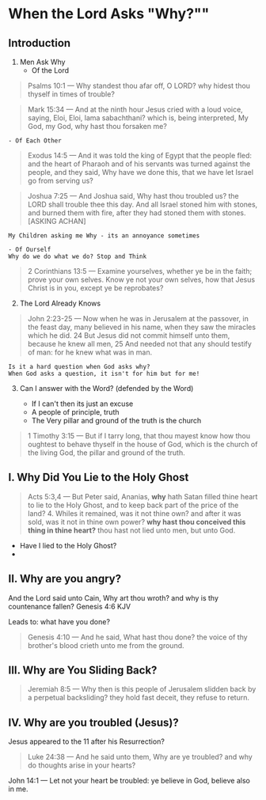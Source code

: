 # When the Lord Asks "Why?""

## Introduction

1. Men Ask Why
 	- Of the Lord

> Psalms 10:1 &mdash; Why standest thou afar off, O LORD? why hidest thou thyself in times of trouble?


> Mark 15:34 &mdash; And at the ninth hour Jesus cried with a loud voice, saying, Eloi, Eloi, lama sabachthani? which is, being interpreted, My God, my God, why hast thou forsaken me?

 	- Of Each Other

 > Exodus 14:5 &mdash; And it was told the king of Egypt that the people fled: and the heart of Pharaoh and of his servants was turned against the people, and they said, Why have we done this, that we have let Israel go from serving us?

 > Joshua 7:25 &mdash; And Joshua said, Why hast thou troubled us? the LORD shall trouble thee this day. And all Israel stoned him with stones, and burned them with fire, after they had stoned them with stones. [ASKING ACHAN]

	My Children asking me Why - its an annoyance sometimes
	
	- Of Ourself
	Why do we do what we do? Stop and Think

> 2 Corinthians 13:5 &mdash; Examine yourselves, whether ye be in the faith; prove your own selves. Know ye not your own selves, how that Jesus Christ is in you, except ye be reprobates?

2. The Lord Already Knows

> John 2:23-25 &mdash; Now when he was in Jerusalem at the passover, in the feast day, many believed in his name, when they saw the miracles which he did. 24 But Jesus did not commit himself unto them, because he knew all men, 25 And needed not that any should testify of man: for he knew what was in man.

	Is it a hard question when God asks why?
	When God asks a question, it isn't for him but for me!

3. Can I answer with the Word? (defended by the Word)

	- If I can't then its just an excuse
	- A people of principle, truth
	- The Very pillar and ground of the truth is the church

> 1 Timothy 3:15 &mdash; But if I tarry long, that thou mayest know how thou oughtest to behave thyself in the house of God, which is the church of the living God, the pillar and ground of the truth.

## I. Why Did You Lie to the Holy Ghost

> Acts 5:3,4 &mdash; But Peter said, Ananias, **why** hath Satan filled thine heart to lie to the Holy Ghost, and to keep back part of the price of the land? 4. Whiles it remained, was it not thine own? and after it was sold, was it not in thine own power? **why hast thou conceived this thing in thine heart?** thou hast not lied unto men, but unto God.

- Have I lied to the Holy Ghost?
- 

## II. Why are you angry?

And the Lord said unto Cain, Why art thou wroth? and why is thy countenance fallen? Genesis 4:6 KJV

Leads to: what have you done?

> Genesis 4:10 &mdash; And he said, What hast thou done? the voice of thy brother's blood crieth unto me from the ground.

## III. Why are You Sliding Back?

> Jeremiah 8:5 &mdash; Why then is this people of Jerusalem slidden back by a perpetual backsliding? they hold fast deceit, they refuse to return.

## IV. Why are you troubled (Jesus)?

Jesus appeared to the 11 after his Resurrection?

> Luke 24:38 &mdash; And he said unto them, Why are ye troubled? and why do thoughts arise in your hearts? 

John 14:1 &mdash; Let not your heart be troubled: ye believe in God, believe also in me.